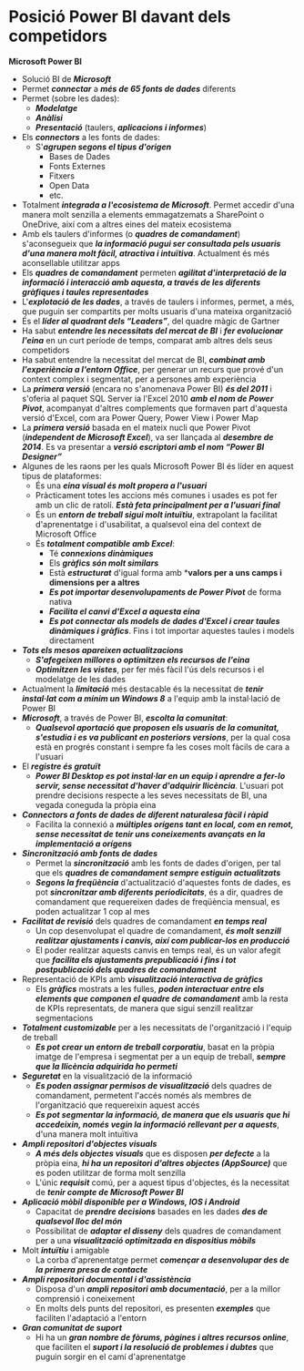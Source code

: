# Posició Power BI davant dels competidors

**Microsoft Power BI**

* Solució BI de _**Microsoft**_
* Permet _**connectar**_ a _**més de 65 fonts de dades**_ diferents
* Permet (sobre les dades):
  * _**Modelatge**_
  * _**Anàlisi**_
  * _**Presentació**_ (taulers, _**aplicacions i informes**_)
* Els _**connectors**_ a les fonts de dades:
  * S'_**agrupen segons el tipus d'origen**_
    * Bases de Dades
    * Fonts Externes
    * Fitxers
    * Open Data
    * etc.
* Totalment _**integrada a l'ecosistema de Microsoft**_. Permet accedir d'una manera molt senzilla a elements emmagatzemats a SharePoint o OneDrive, així com a altres eines del mateix ecosistema
* Amb els taulers d'informes (o _**quadres de comandament**_) s'aconsegueix que _**la informació pugui ser consultada pels usuaris d'una manera molt fàcil, atractiva i intuïtiva**_. Actualment és més aconsellable utilitzar apps
* Els _**quadres de comandament**_ permeten _**agilitat d'interpretació de la informació i interacció amb aquesta, a través de les diferents gràfiques i taules representades**_
* L'_**explotació de les dades**_, a través de taulers i informes, permet, a més, que puguin ser compartits per molts usuaris d'una mateixa organització
* És el _**líder al quadrant dels “Leaders”**_, del quadre màgic de Gartner
* Ha sabut _**entendre les necessitats del mercat de BI**_ i _**fer evolucionar l'eina**_ en un curt període de temps, comparat amb altres dels seus competidors
* Ha sabut entendre la necessitat del mercat de BI, _**combinat amb l'experiència a l'entorn Office**_, per generar un recurs que prové d'un context complex i segmentat, per a persones amb experiència
* La _**primera versió**_ (encara no s'anomenava Power BI) _**és del 2011**_ i s'oferia al paquet SQL Server ia l'Excel 2010 _**amb el nom de Power Pivot**_, acompanyat d'altres complements que formaven part d'aquesta versió d'Excel, com ara Power Query, Power View i Power Map
* La _**primera versió**_ basada en el mateix nucli que Power Pivot (_**independent de Microsoft Excel**_), va ser llançada al _**desembre de 2014**_. Es va presentar a _**versió escriptori amb el nom “Power BI Designer”**_
* Algunes de les raons per les quals Microsoft Power BI és líder en aquest tipus de plataformes:
  * És una _**eina visual és molt propera a l'usuari**_
  * Pràcticament totes les accions més comunes i usades es pot fer amb un clic de ratolí. _**Està feta principalment per a l'usuari final**_
  * És un _**entorn de treball sigui molt intuïtiu**_, extrapolant la facilitat d'aprenentatge i d'usabilitat, a qualsevol eina del context de Microsoft Office
  * És _**totalment compatible amb Excel**_:
    * Té _**connexions dinàmiques**_
    * Els _**gràfics són molt similars**_
    * Està _**estructurat**_ d'igual forma amb \***valors per a uns camps i dimensions per a altres**
    * _**Es pot importar desenvolupaments de Power Pivot**_ de forma nativa
    * _**Facilita el canvi d'Excel a aquesta eina**_
    * _**Es pot connectar als models de dades d'Excel i crear taules dinàmiques i gràfics**_. Fins i tot importar aquestes taules i models directament
* _**Tots els mesos apareixen actualitzacions**_
  * _**S'afegeixen millores o optimitzen els recursos de l'eina**_
  * _**Optimitzen les vistes**_, per fer més fàcil l'ús dels recursos i el modelatge de les dades
* Actualment la _**limitació**_ més destacable és la necessitat de _**tenir instal·lat com a mínim un Windows 8**_ a l'equip amb la instal·lació de Power BI
* _**Microsoft**_, a través de Power BI, _**escolta la comunitat**_:
  * _**Qualsevol aportació que proposen els usuaris de la comunitat, s'estudia i es va publicant en posteriors versions**_, per la qual cosa està en progrés constant i sempre fa les coses molt fàcils de cara a l'usuari
* El _**registre és gratuït**_
  * _**Power BI Desktop es pot instal·lar en un equip i aprendre a fer-lo servir, sense necessitat d'haver d'adquirir llicència**_. L'usuari pot prendre decisions respecte a les seves necessitats de BI, una vegada coneguda la pròpia eina
* _**Connectors a fonts de dades de diferent naturalesa fàcil i ràpid**_
  * Facilita la connexió a _**múltiples orígens tant en local, com en remot, sense necessitat de tenir uns coneixements avançats en la implementació a orígens**_
* _**Sincronització amb fonts de dades**_
  * Permet la _**sincronització**_ amb les fonts de dades d'origen, per tal que els _**quadres de comandament sempre estiguin actualitzats**_
  * _**Segons la freqüència**_ d'actualització d'aquestes fonts de dades, es pot _**sincronitzar amb diferents periodicitats**_, és a dir, quadres de comandament que requereixen dades de freqüència mensual, es poden actualitzar 1 cop al mes
* _**Facilitat de revisió**_ dels quadres de comandament _**en temps real**_
  * Un cop desenvolupat el quadre de comandament, _**és molt senzill realitzar ajustaments i canvis, així com publicar-los en producció**_
  * El poder realitzar aquests canvis en temps real, és un valor afegit que _**facilita els ajustaments prepublicació i fins i tot postpublicació dels quadres de comandament**_
* Representació de KPIs amb _**visualització interactiva de gràfics**_
  * Els _**gràfics**_ mostrats a les fulles, _**poden interactuar entre els elements que componen el quadre de comandament**_ amb la resta de KPIs representats, de manera que sigui senzill realitzar segmentacions
* _**Totalment customizable**_ per a les necessitats de l'organització i l'equip de treball
  * _**Es pot crear un entorn de treball corporatiu**_, basat en la pròpia imatge de l'empresa i segmentat per a un equip de treball, _**sempre que la llicència adquirida ho permeti**_
* _**Seguretat**_ en la visualització de la informació
  * _**Es poden assignar permisos de visualització**_ dels quadres de comandament, permetent l'accés només als membres de l'organització que requereixin aquest accés
  * _**Es pot segmentar la informació, de manera que els usuaris que hi accedeixin, només vegin la informació rellevant per a aquests**_, d'una manera molt intuïtiva
* _**Ampli repositori d'objectes visuals**_
  * _**A més dels objectes visuals**_ que es disposen _**per defecte**_ a la pròpia eina, _**hi ha un repositori d'altres objectes (AppSource)**_ que es poden utilitzar de forma molt senzilla
  * L'únic _**requisit**_ comú, per a aquest tipus d'objectes, és la necessitat de _**tenir compte de Microsoft Power BI**_
* _**Aplicació mòbil disponible per a Windows, IOS i Android**_
  * Capacitat de _**prendre decisions**_ basades en les dades _**des de qualsevol lloc del món**_
  * Possibilitat de _**adaptar el disseny**_ dels quadres de comandament per a una _**visualització optimitzada en dispositius mòbils**_
* Molt _**intuïtiu**_ i amigable
  * La corba d'aprenentatge permet _**començar a desenvolupar des de la primera presa de contacte**_
* _**Ampli repositori documental i d'assistència**_
  * Disposa d'un _**ampli repositori amb documentació**_, per a la millor comprensió i coneixement
  * En molts dels punts del repositori, es presenten _**exemples**_ que faciliten l'adaptació a l'entorn
* _**Gran comunitat de suport**_
  * Hi ha un _**gran nombre de fòrums, pàgines i altres recursos online**_, que faciliten el _**suport i la resolució de problemes i dubtes**_ que puguin sorgir en el camí d'aprenentatge
